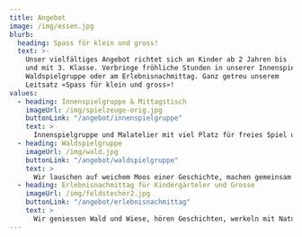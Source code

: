 ```yaml
---
title: Angebot
image: /img/essen.jpg
blurb:
  heading: Spass für klein und gross!
  text: >-
    Unser vielfältiges Angebot richtet sich an Kinder ab 2 Jahren bis
    und mit 3. Klasse. Verbringe fröhliche Stunden in unserer Innenspielgruppe, 
    Waldspielgruppe oder am Erlebnisnachmittag. Ganz getreu unserem
    Leitsatz «Spass für klein und gross»!
values:
  - heading: Innenspielgruppe & Mittagstisch
    imageUrl: /img/spielzeuge-orig.jpg
    buttonLink: "/angebot/innenspielgruppe"
    text: >
      Innenspielgruppe und Malatelier mit viel Platz für freies Spiel und Kreativität.
  - heading: Waldspielgruppe
    imageUrl: /img/wald.jpg
    buttonLink: "/angebot/waldspielgruppe"
    text: >
      Wir lauschen auf weichem Moos einer Geschichte, machen gemeinsam ein Feuer und haben viel Zeit für freies Spiel. 
  - heading: Erlebnisnachmittag für Kindergärteler und Grosse
    imageUrl: /img/feldstecher2.jpg
    buttonLink: "/angebot/erlebnisnachmittag"
    text: >
      Wir geniessen Wald und Wiese, hören Geschichten, werkeln mit Naturmaterialien und knoten uns einen kleinen Seilpark.
---
```

